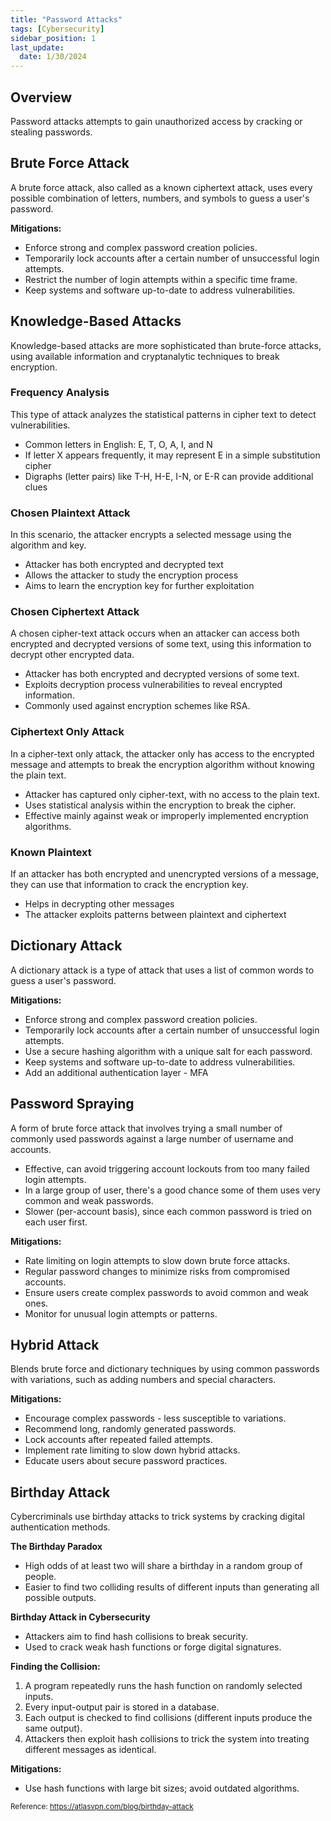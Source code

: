 ```yaml
---
title: "Password Attacks"
tags: [Cybersecurity]
sidebar_position: 1
last_update:
  date: 1/30/2024
---
```



## Overview

Password attacks attempts to gain unauthorized access by cracking or stealing passwords.

## Brute Force Attack 

A brute force attack, also called as a known ciphertext attack, uses every possible combination of letters, numbers, and symbols to guess a user's password.

**Mitigations:**

- Enforce strong and complex password creation policies.
- Temporarily lock accounts after a certain number of unsuccessful login attempts.
- Restrict the number of login attempts within a specific time frame.
- Keep systems and software up-to-date to address vulnerabilities.

## Knowledge-Based Attacks 

Knowledge-based attacks are more sophisticated than brute-force attacks, using available information and cryptanalytic techniques to break encryption.

### Frequency Analysis 

This type of attack analyzes the statistical patterns in cipher text to detect vulnerabilities.

- Common letters in English: E, T, O, A, I, and N
- If letter X appears frequently, it may represent E in a simple substitution cipher
- Digraphs (letter pairs) like T-H, H-E, I-N, or E-R can provide additional clues

### Chosen Plaintext Attack

In this scenario, the attacker encrypts a selected message using the algorithm and key.

- Attacker has both encrypted and decrypted text
- Allows the attacker to study the encryption process
- Aims to learn the encryption key for further exploitation

### Chosen Ciphertext Attack

A chosen cipher-text attack occurs when an attacker can access both encrypted and decrypted versions of some text, using this information to decrypt other encrypted data.

- Attacker has both encrypted and decrypted versions of some text.
- Exploits decryption process vulnerabilities to reveal encrypted information.
- Commonly used against encryption schemes like RSA.

### Ciphertext Only Attack

In a cipher-text only attack, the attacker only has access to the encrypted message and attempts to break the encryption algorithm without knowing the plain text.

- Attacker has captured only cipher-text, with no access to the plain text.
- Uses statistical analysis within the encryption to break the cipher.
- Effective mainly against weak or improperly implemented encryption algorithms.

### Known Plaintext 

If an attacker has both encrypted and unencrypted versions of a message, they can use that information to crack the encryption key.

- Helps in decrypting other messages
- The attacker exploits patterns between plaintext and ciphertext


## Dictionary Attack 

A dictionary attack is a type of attack that uses a list of common words to guess a user's password. 

**Mitigations:**

- Enforce strong and complex password creation policies.
- Temporarily lock accounts after a certain number of unsuccessful login attempts.
- Use a secure hashing algorithm with a unique salt for each password.
- Keep systems and software up-to-date to address vulnerabilities.
- Add an additional authentication layer - MFA

## Password Spraying 

A form of brute force attack that involves trying a small number of commonly used passwords against a large number of username and accounts. 

- Effective, can avoid triggering account lockouts from too many failed login attempts. 
- In a large group of user, there's a good chance some of them uses very common and weak passwords.
- Slower (per-account basis), since each common password is tried on each user first.

**Mitigations:**

- Rate limiting on login attempts to slow down brute force attacks.
- Regular password changes to minimize risks from compromised accounts.
- Ensure users create complex passwords to avoid common and weak ones.
- Monitor for unusual login attempts or patterns.

## Hybrid Attack 

Blends brute force and dictionary techniques by using common passwords with variations, such as adding numbers and special characters.

**Mitigations:**

- Encourage complex passwords - less susceptible to variations.
- Recommend long, randomly generated passwords.
- Lock accounts after repeated failed attempts.
- Implement rate limiting to slow down hybrid attacks.
- Educate users about secure password practices.

## Birthday Attack 

Cybercriminals use birthday attacks to trick systems by cracking digital authentication methods.

**The Birthday Paradox**

  - High odds of at least two will share a birthday in a random group of people. 
  - Easier to find two colliding results of different inputs than generating all possible outputs.

**Birthday Attack in Cybersecurity**

  - Attackers aim to find hash collisions to break security. 
  - Used to crack weak hash functions or forge digital signatures.

**Finding the Collision:**

  1. A program repeatedly runs the hash function on randomly selected inputs.
  2. Every input-output pair is stored in a database.
  3. Each output is checked to find collisions (different inputs produce the same output).
  4. Attackers then exploit hash collisions to trick the system into treating different messages as identical.

**Mitigations:**
  
- Use hash functions with large bit sizes; avoid outdated algorithms.


<small>Reference: https://atlasvpn.com/blog/birthday-attack</small>


